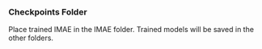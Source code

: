 ### Checkpoints Folder

Place trained IMAE in the IMAE folder. Trained models will be saved in the other folders.